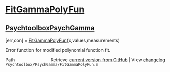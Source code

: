 # [FitGammaPolyFun](FitGammaPolyFun)
## [Psychtoolbox](Psychtoolbox)[PsychGamma](PsychGamma)

[err,con] = [FitGammaPolyFun](FitGammaPolyFun)(x,values,measurements)  
  
Error function for modified polynomial function fit.  




<div class="code_header" style="text-align:right;">
  <span style="float:left;">Path&nbsp;&nbsp;</span> <span class="counter">Retrieve <a href=
  "https://raw.github.com/Psychtoolbox-3/Psychtoolbox-3/beta/Psychtoolbox/PsychGamma/FitGammaPolyFun.m">current version from GitHub</a> | View <a href=
  "https://github.com/Psychtoolbox-3/Psychtoolbox-3/commits/beta/Psychtoolbox/PsychGamma/FitGammaPolyFun.m">changelog</a></span>
</div>
<div class="code">
  <code>Psychtoolbox/PsychGamma/FitGammaPolyFun.m</code>
</div>

